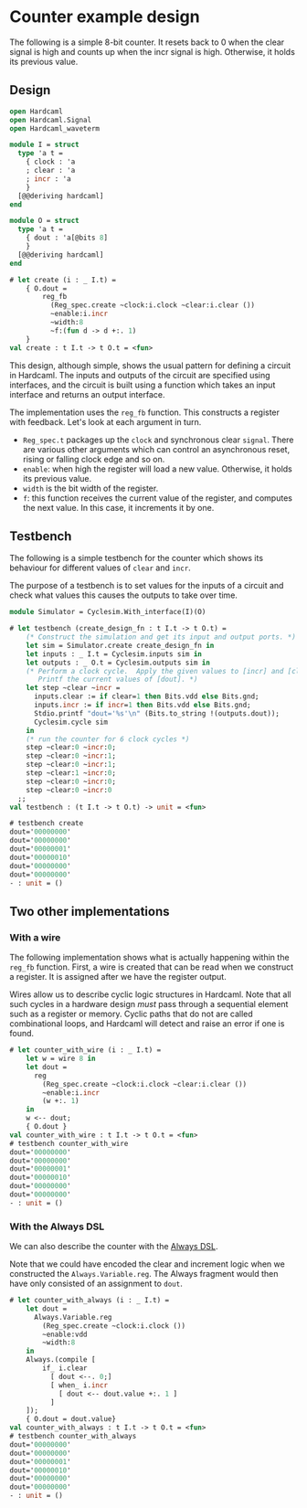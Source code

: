 # Counter example design

<!--
```ocaml
# Hardcaml.Caller_id.set_mode Disabled
- : unit = ()
```
-->

The following is a simple 8-bit counter. It resets back to 0 when the
clear signal is high and counts up when the incr signal is high.
Otherwise, it holds its previous value.

## Design

```ocaml
open Hardcaml
open Hardcaml.Signal
open Hardcaml_waveterm

module I = struct
  type 'a t =
    { clock : 'a
    ; clear : 'a
    ; incr : 'a
    }
  [@@deriving hardcaml]
end

module O = struct
  type 'a t =
    { dout : 'a[@bits 8]
    }
  [@@deriving hardcaml]
end
```

```ocaml
# let create (i : _ I.t) =
    { O.dout =
        reg_fb
          (Reg_spec.create ~clock:i.clock ~clear:i.clear ())
          ~enable:i.incr
          ~width:8
          ~f:(fun d -> d +:. 1)
    }
val create : t I.t -> t O.t = <fun>
```

This design, although simple, shows the usual pattern for defining a
circuit in Hardcaml. The inputs and outputs of the circuit are
specified using interfaces, and the circuit is built using a
function which takes an input interface and returns an output
interface.

The implementation uses the `reg_fb` function. This constructs a
register with feedback. Let's look at each argument in turn.

- `Reg_spec.t` packages up the `clock` and synchronous clear `signal`.
  There are various other arguments which can control an asynchronous
  reset, rising or falling clock edge and so on.
- `enable`: when high the register will load a new value. Otherwise, it
  holds its previous value.
- `width` is the bit width of the register.
- `f`: this function receives the current value of the
  register, and computes the next value. In this case, it increments it
  by one.

## Testbench

The following is a simple testbench for the counter which shows its
behaviour for different values of `clear` and `incr`.

The purpose of a testbench is to set values for the inputs of a
circuit and check what values this causes the outputs to take over
time.

```ocaml
module Simulator = Cyclesim.With_interface(I)(O)
```
```ocaml
# let testbench (create_design_fn : t I.t -> t O.t) =
    (* Construct the simulation and get its input and output ports. *)
    let sim = Simulator.create create_design_fn in
    let inputs : _ I.t = Cyclesim.inputs sim in
    let outputs : _ O.t = Cyclesim.outputs sim in
    (* Perform a clock cycle.  Apply the given values to [incr] and [clear].
       Printf the current values of [dout]. *)
    let step ~clear ~incr =
      inputs.clear := if clear=1 then Bits.vdd else Bits.gnd;
      inputs.incr := if incr=1 then Bits.vdd else Bits.gnd;
      Stdio.printf "dout='%s'\n" (Bits.to_string !(outputs.dout));
      Cyclesim.cycle sim
    in
    (* run the counter for 6 clock cycles *)
    step ~clear:0 ~incr:0;
    step ~clear:0 ~incr:1;
    step ~clear:0 ~incr:1;
    step ~clear:1 ~incr:0;
    step ~clear:0 ~incr:0;
    step ~clear:0 ~incr:0
  ;;
val testbench : (t I.t -> t O.t) -> unit = <fun>

# testbench create
dout='00000000'
dout='00000000'
dout='00000001'
dout='00000010'
dout='00000000'
dout='00000000'
- : unit = ()
```

## Two other implementations

### With a wire

The following implementation shows what is actually happening within the
`reg_fb` function. First, a wire is created that can be read when we
construct a register. It is assigned after we have the register
output.

Wires allow us to describe cyclic logic structures in Hardcaml. Note
that all such cycles in a hardware design *must* pass through a
sequential element such as a register or memory. Cyclic paths that do
not are called combinational loops, and Hardcaml will detect and raise
an error if one is found.

```ocaml
# let counter_with_wire (i : _ I.t) =
    let w = wire 8 in
    let dout =
      reg
        (Reg_spec.create ~clock:i.clock ~clear:i.clear ())
        ~enable:i.incr
        (w +:. 1)
    in
    w <-- dout;
    { O.dout }
val counter_with_wire : t I.t -> t O.t = <fun>
# testbench counter_with_wire
dout='00000000'
dout='00000000'
dout='00000001'
dout='00000010'
dout='00000000'
dout='00000000'
- : unit = ()
```

### With the Always DSL

We can also describe the counter with the [Always DSL](./always.md).

Note that we could have encoded the clear and increment logic when we
constructed the `Always.Variable.reg`. The Always fragment would then
have only consisted of an assignment to `dout`.

```ocaml
# let counter_with_always (i : _ I.t) =
    let dout =
      Always.Variable.reg
        (Reg_spec.create ~clock:i.clock ())
        ~enable:vdd
        ~width:8
    in
    Always.(compile [
        if_ i.clear
          [ dout <--. 0;]
          [ when_ i.incr
            [ dout <-- dout.value +:. 1 ]
          ]
    ]);
    { O.dout = dout.value}
val counter_with_always : t I.t -> t O.t = <fun>
# testbench counter_with_always
dout='00000000'
dout='00000000'
dout='00000001'
dout='00000010'
dout='00000000'
dout='00000000'
- : unit = ()
```
